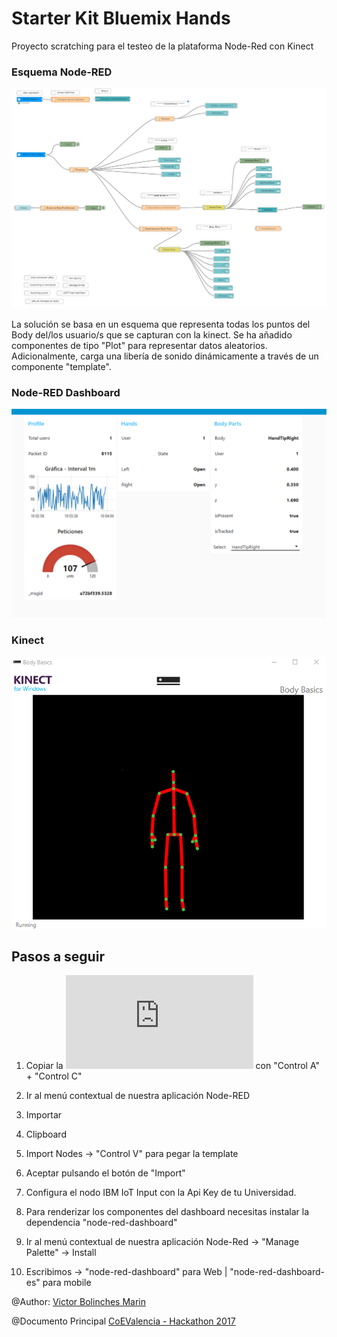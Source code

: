 # Starter Kit Bluemix Hands
Proyecto scratching para el testeo de la plataforma Node-Red con Kinect

### Esquema Node-RED

![](https://github.com/vicboma1/StarterKitBluemixHands/blob/master/assets/_starterKitBluemixHands.png)

La solución se basa en un esquema que representa todas los puntos del Body del/los usuario/s que se capturan con la kinect.
Se ha añadido componentes de tipo "Plot" para representar datos aleatorios.
Adicionalmente, carga una libería de sonido dinámicamente a través de un componente "template".

### Node-RED Dashboard
![](https://github.com/vicboma1/StarterKitBluemixHands/blob/master/assets/_starterKitBluemixHands.gif)

### Kinect
![](https://github.com/vicboma1/StarterKitBluemixHands/blob/master/assets/_starterKitBluemixBodyParts.gif)


## Pasos a seguir
1.   Copiar la ![Plantilla txt](https://raw.githubusercontent.com/vicboma1/StarterKitBluemixHands/master/assets/_starterKitBluemixHands.txt) con "Control A" + "Control C"

2.   Ir al menú contextual de nuestra aplicación Node-RED

3.   Importar

4.   Clipboard

5.   Import Nodes -> "Control V" para pegar la template

6.   Aceptar pulsando el botón de "Import"

7.   Configura el nodo IBM IoT Input con la Api Key de tu Universidad.

8.   Para renderizar los componentes del dashboard necesitas instalar la dependencia "node-red-dashboard"

9.   Ir al menú contextual de nuestra aplicación Node-Red -> "Manage Palette" -> Install

10.  Escribimos -> "node-red-dashboard" para Web | "node-red-dashboard-es" para mobile



@Author: [Victor Bolinches Marin](https://github.com/vicboma1)  

@Documento Principal  [CoEValencia - Hackathon 2017](https://github.com/CoEValencia/Hackathon_2017)

